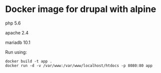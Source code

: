 # Docker image for drupal with alpine

php 5.6

apache 2.4

mariadb 10.1

Run using:
```
docker build -t app .
docker run -d -v /var/www:/var/www/localhost/htdocs -p 8080:80 app
```

